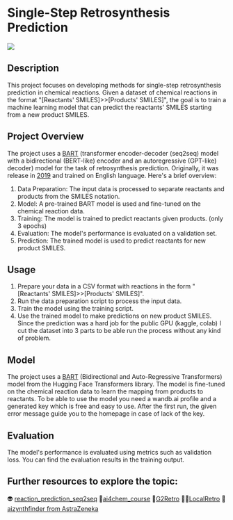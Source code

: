 # Single-Step Retrosynthesis Prediction

<img src="https://github.com/AdamAdonyi/Single-Step-Retrosynthesis-Prediction/blob/main/retro_picture.png">


## Description

This project focuses on developing methods for single-step retrosynthesis prediction in chemical reactions. Given a dataset of chemical reactions in the format "[Reactants' SMILES]>>[Products' SMILES]", the goal is to train a machine learning model that can predict the reactants' SMILES starting from a new product SMILES.

## Project Overview

The project uses a [BART](https://huggingface.co/facebook/bart-large) (transformer encoder-decoder (seq2seq) model with a bidirectional (BERT-like) encoder and an autoregressive (GPT-like) decoder) model for the task of retrosynthesis prediction. Originally, it was release in [2019](https://arxiv.org/abs/1910.13461) and trained on English language. Here's a brief overview:

1. Data Preparation: The input data is processed to separate reactants and products from the SMILES notation.
2. Model: A pre-trained BART model is used and fine-tuned on the chemical reaction data.
3. Training: The model is trained to predict reactants given products. (only 3 epochs)
4. Evaluation: The model's performance is evaluated on a validation set.
5. Prediction: The trained model is used to predict reactants for new product SMILES.


## Usage

1. Prepare your data in a CSV format with reactions in the form "[Reactants' SMILES]>>[Products' SMILES]".
2. Run the data preparation script to process the input data.
3. Train the model using the training script.
4. Use the trained model to make predictions on new product SMILES.
   Since the prediction was a hard job for the public GPU (kaggle, colab) I cut the dataset into 3 parts to be able run the process without any kind of problem.


## Model

The project uses a [BART](https://huggingface.co/facebook/bart-large) (Bidirectional and Auto-Regressive Transformers) model from the Hugging Face Transformers library. The model is fine-tuned on the chemical reaction data to learn the mapping from products to reactants. To be able to use the model you need a wandb.ai profile and a generated key which is free and easy to use. After the first run, the given error message guide you to the homepage in case of lack of the key.



## Evaluation
The model's performance is evaluated using metrics such as validation loss. You can find the evaluation results in the training output.


## Further resources to explore the topic:  
:alien: [reaction_prediction_seq2seq](https://github.com/pandegroup/reaction_prediction_seq2seq)
:mechanical_arm:[ai4chem_course](https://github.com/schwallergroup/ai4chem_course/blob/main/notebooks/08%20-%20Retrosynthesis/template_based.ipynb)
:mage:[G2Retro](https://github.com/ninglab/G2Retro/blob/master/model/preprocess.py)
:supervillain_man:[LocalRetro](https://github.com/kaist-amsg/LocalRetro)
:zombie:[aizynthfinder from AstraZeneka](https://github.com/kheyer/Retrosynthesis-Prediction)

